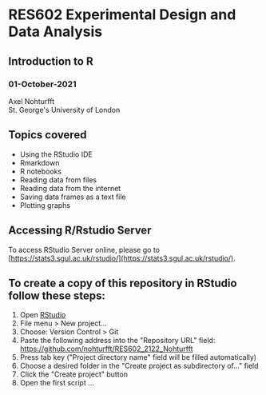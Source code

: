 # RES602 Experimental Design and Data Analysis
## Introduction to R
### 01-October-2021
Axel Nohturfft  
St. George's University of London  

## Topics covered  

* Using the RStudio IDE  
* Rmarkdown  
* R notebooks  
* Reading data from files  
* Reading data from the internet  
* Saving data frames as a text file  
* Plotting graphs  

## Accessing R/Rstudio Server  

To access RStudio Server online, please go to [https://stats3.sgul.ac.uk/rstudio/](https://stats3.sgul.ac.uk/rstudio/).  


## To create a copy of this repository in RStudio follow these steps:  

1. Open [RStudio](https://stats3.sgul.ac.uk/rstudio/)    
2. File menu > New project...  
3. Choose: Version Control > Git  
4. Paste the following address into the "Repository URL" field: https://github.com/nohturfft/RES602_2122_Nohturfft    
5. Press tab key ("Project directory name" field will be filled automatically)  
6. Choose a desired folder in the "Create project as subdirectory of..." field  
7. Click the "Create project" button  
8. Open the first script ...



